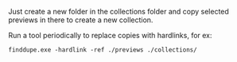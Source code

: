Just create a new folder in the collections folder and copy selected previews in there to create a new collection.

Run a tool periodically to replace copies with hardlinks, for ex:

```
finddupe.exe -hardlink -ref ./previews ./collections/
```
